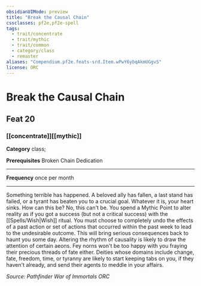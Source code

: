 ```yaml
---
obsidianUIMode: preview
title: "Break the Causal Chain"
cssclasses: pf2e,pf2e-spell
tags:
  - trait/concentrate
  - trait/mythic
  - trait/common
  - category/class
  - remaster
aliases: "Compendium.pf2e.feats-srd.Item.wPwY6ybqAkmUGgvS"
license: ORC
---
```

# Break the Causal Chain
## Feat 20
### [[concentrate]][[mythic]]

**Category** class; 



**Prerequisites** Broken Chain Dedication
* * *
**Frequency** once per month

* * *

Something terrible has happened. A beloved ally has fallen, a last stand has failed, or a tyrant has beaten you to a crucial goal. Whatever it is, your heart sinks. How can this be? No, this can't be. You spend a Mythic Point to alter reality as if you got a success (but not a critical success) with the [[Spells/Wish|Wish]] ritual. You must choose to completely undo the effects of a past action or set of actions that occurred within the past week to lead to the undesirable outcome. This will bring serious consequences back to haunt you some day. Altering the rhythm of causality is likely to draw the attention of certain aeons. Fey norns won't be too happy with you fraying their precious threads of fate either. Deities whose domains include change, fate, freedom, time, or tyranny are likely to start keeping tabs on you, if they haven't already, and send their agents to meddle in your affairs.

*Source: Pathfinder War of Immortals*
*ORC*